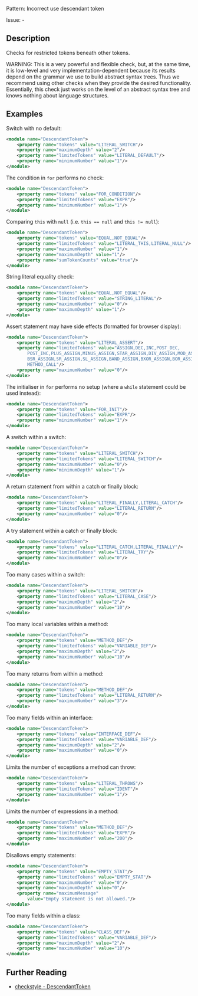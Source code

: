 Pattern: Incorrect use descendant token

Issue: -

## Description

Checks for restricted tokens beneath other tokens. 

WARNING: This is a very powerful and flexible check, but, at the same time, it is low-level and very implementation-dependent because its results depend on the grammar we use to build abstract syntax trees. Thus we recommend using other checks when they provide the desired functionality. Essentially, this check just works on the level of an abstract syntax tree and knows nothing about language structures. 

## Examples

Switch with no default:


```xml
<module name="DescendantToken">
    <property name="tokens" value="LITERAL_SWITCH"/>
    <property name="maximumDepth" value="2"/>
    <property name="limitedTokens" value="LITERAL_DEFAULT"/>
    <property name="minimumNumber" value="1"/>
</module>
```
        

The condition in `for` performs no check: 


```xml
<module name="DescendantToken">
    <property name="tokens" value="FOR_CONDITION"/>
    <property name="limitedTokens" value="EXPR"/>
    <property name="minimumNumber" value="1"/>
</module>
```
        

Comparing `this` with `null` (i.e. `this == null` and `this != null`): 


```xml
<module name="DescendantToken">
    <property name="tokens" value="EQUAL,NOT_EQUAL"/>
    <property name="limitedTokens" value="LITERAL_THIS,LITERAL_NULL"/>
    <property name="maximumNumber" value="1"/>
    <property name="maximumDepth" value="1"/>
    <property name="sumTokenCounts" value="true"/>
</module>
```
        

String literal equality check:


```xml
<module name="DescendantToken">
    <property name="tokens" value="EQUAL,NOT_EQUAL"/>
    <property name="limitedTokens" value="STRING_LITERAL"/>
    <property name="maximumNumber" value="0"/>
    <property name="maximumDepth" value="1"/>
</module>
```
        

Assert statement may have side effects (formatted for browser display): 


```xml
<module name="DescendantToken">
    <property name="tokens" value="LITERAL_ASSERT"/>
    <property name="limitedTokens" value="ASSIGN,DEC,INC,POST_DEC,
        POST_INC,PLUS_ASSIGN,MINUS_ASSIGN,STAR_ASSIGN,DIV_ASSIGN,MOD_ASSIGN,
        BSR_ASSIGN,SR_ASSIGN,SL_ASSIGN,BAND_ASSIGN,BXOR_ASSIGN,BOR_ASSIGN,
        METHOD_CALL"/>
    <property name="maximumNumber" value="0"/>
</module>
```
        

The initialiser in `for` performs no setup (where a `while` statement could be used instead): 


```xml
<module name="DescendantToken">
    <property name="tokens" value="FOR_INIT"/>
    <property name="limitedTokens" value="EXPR"/>
    <property name="minimumNumber" value="1"/>
</module>
```
        

A switch within a switch: 


```xml
<module name="DescendantToken">
    <property name="tokens" value="LITERAL_SWITCH"/>
    <property name="limitedTokens" value="LITERAL_SWITCH"/>
    <property name="maximumNumber" value="0"/>
    <property name="minimumDepth" value="1"/>
</module>
```
        

A return statement from within a catch or finally block:


```xml
<module name="DescendantToken">
    <property name="tokens" value="LITERAL_FINALLY,LITERAL_CATCH"/>
    <property name="limitedTokens" value="LITERAL_RETURN"/>
    <property name="maximumNumber" value="0"/>
</module>
```
        

A try statement within a catch or finally block:


```xml
<module name="DescendantToken">
    <property name="tokens" value="LITERAL_CATCH,LITERAL_FINALLY"/>
    <property name="limitedTokens" value="LITERAL_TRY"/>
    <property name="maximumNumber" value="0"/>
</module>
```
        

Too many cases within a switch:


```xml
<module name="DescendantToken">
    <property name="tokens" value="LITERAL_SWITCH"/>
    <property name="limitedTokens" value="LITERAL_CASE"/>
    <property name="maximumDepth" value="2"/>
    <property name="maximumNumber" value="10"/>
</module>
```
        

Too many local variables within a method:


```xml
<module name="DescendantToken">
    <property name="tokens" value="METHOD_DEF"/>
    <property name="limitedTokens" value="VARIABLE_DEF"/>
    <property name="maximumDepth" value="2"/>
    <property name="maximumNumber" value="10"/>
</module>
```
        

Too many returns from within a method:


```xml
<module name="DescendantToken">
    <property name="tokens" value="METHOD_DEF"/>
    <property name="limitedTokens" value="LITERAL_RETURN"/>
    <property name="maximumNumber" value="3"/>
</module>
```
        

Too many fields within an interface:


```xml
<module name="DescendantToken">
    <property name="tokens" value="INTERFACE_DEF"/>
    <property name="limitedTokens" value="VARIABLE_DEF"/>
    <property name="maximumDepth" value="2"/>
    <property name="maximumNumber" value="0"/>
</module>
```
        

Limits the number of exceptions a method can throw:


```xml
<module name="DescendantToken">
    <property name="tokens" value="LITERAL_THROWS"/>
    <property name="limitedTokens" value="IDENT"/>
    <property name="maximumNumber" value="1"/>
</module>
```
        

Limits the number of expressions in a method:


```xml
<module name="DescendantToken">
    <property name="tokens" value="METHOD_DEF"/>
    <property name="limitedTokens" value="EXPR"/>
    <property name="maximumNumber" value="200"/>
</module>
```
        

Disallows empty statements:


```xml
<module name="DescendantToken">
    <property name="tokens" value="EMPTY_STAT"/>
    <property name="limitedTokens" value="EMPTY_STAT"/>
    <property name="maximumNumber" value="0"/>
    <property name="maximumDepth" value="0"/>
    <property name="maximumMessage"
        value="Empty statement is not allowed."/>
</module>
```
        

Too many fields within a class:


```xml
<module name="DescendantToken">
    <property name="tokens" value="CLASS_DEF"/>
    <property name="limitedTokens" value="VARIABLE_DEF"/>
    <property name="maximumDepth" value="2"/>
    <property name="maximumNumber" value="10"/>
</module>
```

## Further Reading

* [checkstyle - DescendantToken](http://checkstyle.sourceforge.net/config_misc.html#DescendantToken)

